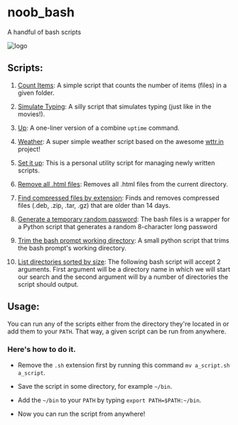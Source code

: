# noob_bash
A handful of bash scripts

![logo](https://camo.githubusercontent.com/7c9b27101ba491969d016f2f2427c3e066f7bd0b/68747470733a2f2f63646e2e7261776769742e636f6d2f6f64622f6f6666696369616c2d626173682d6c6f676f2f6d61737465722f6173736574732f4c6f676f732f4964656e746974792f504e472f424153485f6c6f676f2d7472616e73706172656e742d62672d636f6c6f722e706e67)

## Scripts:

1. [Count Items](https://github.com/baduker/noob_bash/blob/master/scripts/ci.sh):
A simple script that counts the number of items (files) in a given folder.

2. [Simulate Typing](https://github.com/baduker/noob_bash/blob/master/scripts/sim.sh): A silly script that simulates typing (just like in the movies!).

3. [Up](https://github.com/baduker/noob_bash/blob/master/scripts/up.sh): A one-liner version of a combine `uptime` command.

4. [Weather](https://github.com/baduker/noob_bash/blob/master/scripts/weather.sh): A super simple weather script based on the awesome [wttr.in](https://github.com/chubin/wttr.in) project!

5. [Set it up](https://github.com/baduker/noob_bash/blob/master/scripts/setitup.sh): This is a personal utility script for managing newly written scripts.

6. [Remove all .html files](https://github.com/baduker/noob_bash/blob/master/scripts/rm_html.sh): Removes all .html files from the current directory.

7. [Find compressed files by extension](https://github.com/baduker/noob_bash/blob/master/scripts/arch.sh): Finds and removes compressed files (.deb, .zip, .tar, .gz) that are older than 14 days.

8. [Generate a temporary random password](https://github.com/baduker/noob_bash/blob/master/scripts/genpass/genpass.sh): The bash files is a wrapper for a Python script that generates a random 8-character long password

9. [Trim the bash prompt working directory](https://github.com/baduker/noob_bash/blob/master/scripts/trim_pwd.py): A small python script that trims the bash prompt's working directory.

10. [List directories sorted by size](https://github.com/baduker/noob_bash/blob/master/scripts/genpass/by_size.sh): The following bash script will accept 2 arguments. First argument will be a directory name in which we will start our search and the second argument will by a number of directories the script should output.

## Usage:

You can run any of the scripts either from the directory they're located in or add them to your `PATH`. That way, a given script can be run from anywhere.

### Here's how to do it.

+ Remove the `.sh` extension first by running this command `mv a_script.sh a_script`.

+ Save the script in some directory, for example `~/bin`.

+ Add the `~/bin` to your `PATH` by typing `export PATH=$PATH:~/bin`.

+ Now you can run the script from anywhere!
